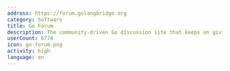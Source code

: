 ```yaml
---
address: https://forum.golangbridge.org
category: Software
title: Go Forum
description: The community-driven Go discussion site that keeps on giving
userCount: 6774
icon: go-forum.png
activity: high
language: en
---
```

